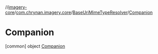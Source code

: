 //[imagery-core](../../../../index.md)/[com.chrynan.imagery.core](../../index.md)/[BaseUriMimeTypeResolver](../index.md)/[Companion](index.md)



# Companion  
 [common] object [Companion](index.md)   

